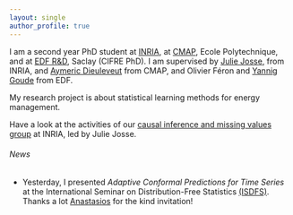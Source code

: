 ```yaml
---
layout: single
author_profile: true
---
```


I am a second year PhD student at [INRIA](https://www.inria.fr/en), at [CMAP](https://portail.polytechnique.edu/cmap/en), Ecole Polytechnique, and at [EDF R&D](https://www.edf.fr/en/the-edf-group/who-we-are/activities/research-and-development), Saclay (CIFRE PhD).
I am supervised by [Julie Josse](http://juliejosse.com/), from INRIA, and [Aymeric Dieuleveut](http://www.cmap.polytechnique.fr/~aymeric.dieuleveut/) from CMAP, and Olivier Féron and [Yannig Goude](https://www.imo.universite-paris-saclay.fr/~goude/about.html) from EDF.

My research project is about statistical learning methods for energy management.

Have a look at the activities of our [causal inference and missing values group](https://misscausal.gitlabpages.inria.fr/misscausal.gitlab.io/index.html) at INRIA, led by Julie Josse.

###### News

- Yesterday, I presented *Adaptive Conformal Predictions for Time Series* at the International Seminar on Distribution-Free Statistics [(ISDFS)](https://sites.google.com/view/isdfs/home). Thanks a lot [Anastasios](https://people.eecs.berkeley.edu/~angelopoulos/) for the kind invitation!
